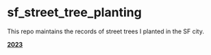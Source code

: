 # sf_street_tree_planting
This repo maintains the records of street trees I planted in the SF city.

<b> [2023](https://github.com/machi2074/sf_street_tree_planting/blob/main/2023/sf_trees.md) </b>
